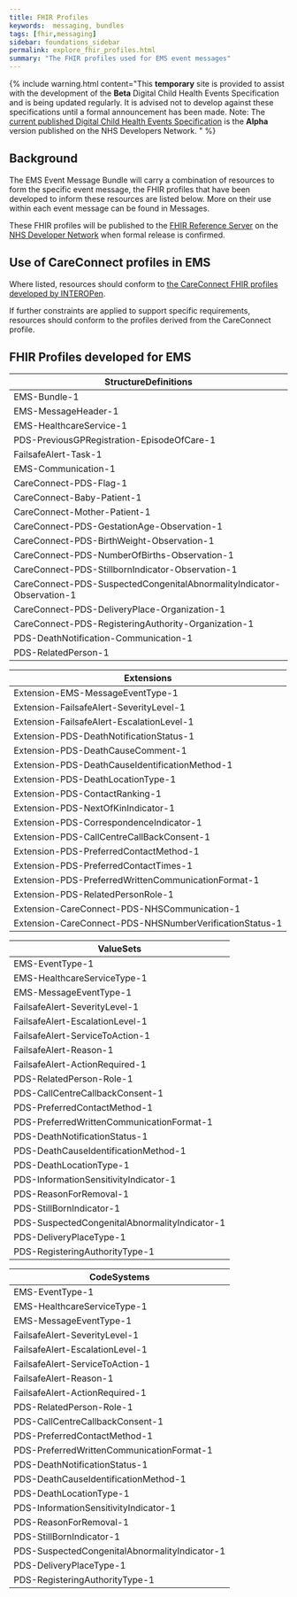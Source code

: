 ```yaml
---
title: FHIR Profiles
keywords:  messaging, bundles
tags: [fhir,messaging]
sidebar: foundations_sidebar
permalink: explore_fhir_profiles.html
summary: "The FHIR profiles used for EMS event messages"
---
```


{% include warning.html content="This **temporary** site is provided to assist with the development of the **Beta** Digital Child Health Events Specification and is being updated regularly. It is advised not to develop against these specifications until a formal announcement has been made. Note: The [current published Digital Child Health Events Specification](https://nhsconnect.github.io/Digital-Child-Health/Generated/Chapter.1.About/index.html) is the **Alpha** version published on the NHS Developers Network. " %}

## Background ##
The EMS Event Message Bundle will carry a combination of resources to form the specific event message, the FHIR profiles that have been developed to inform these resources are listed below. More on their use within each event message can be found in Messages. 

These FHIR profiles will be published to the [FHIR Reference Server](https://fhir.nhs.uk) on the [NHS Developer Network](https://developer.nhs.uk/) when formal release is confirmed.

## Use of CareConnect profiles in EMS ##
Where listed, resources should conform to [the CareConnect FHIR profiles developed by INTEROPen](http://www.interopen.org/fhir-resource-profiles/). 

If further constraints are applied to support specific requirements, resources should conform to the profiles derived from the CareConnect profile.

## FHIR Profiles developed for EMS ##

| **StructureDefinitions**                                               |
|-----------------------------------------------------------------------|
| EMS-Bundle-1                                                          |
| EMS-MessageHeader-1                                                   |
| EMS-HealthcareService-1                                               |
| PDS-PreviousGPRegistration-EpisodeOfCare-1                            |
| FailsafeAlert-Task-1                                                  |
| EMS-Communication-1                                                   |
| CareConnect-PDS-Flag-1                                                |
| CareConnect-Baby-Patient-1                                            |
| CareConnect-Mother-Patient-1                                          |
| CareConnect-PDS-GestationAge-Observation-1                            |
| CareConnect-PDS-BirthWeight-Observation-1                             |
| CareConnect-PDS-NumberOfBirths-Observation-1                          |
| CareConnect-PDS-StillbornIndicator-Observation-1                      |
| CareConnect-PDS-SuspectedCongenitalAbnormalityIndicator-Observation-1 |
| CareConnect-PDS-DeliveryPlace-Organization-1                          |
| CareConnect-PDS-RegisteringAuthority-Organization-1                   |
| PDS-DeathNotification-Communication-1                                 |
| PDS-RelatedPerson-1                                                   |

| **Extensions**                                              |
|---------------------------------------------------------|
| Extension-EMS-MessageEventType-1                        |
| Extension-FailsafeAlert-SeverityLevel-1                 |
| Extension-FailsafeAlert-EscalationLevel-1               |
| Extension-PDS-DeathNotificationStatus-1                 |
| Extension-PDS-DeathCauseComment-1                       |
| Extension-PDS-DeathCauseIdentificationMethod-1          |
| Extension-PDS-DeathLocationType-1                       |
| Extension-PDS-ContactRanking-1                          |
| Extension-PDS-NextOfKinIndicator-1                      |
| Extension-PDS-CorrespondenceIndicator-1                 |
| Extension-PDS-CallCentreCallBackConsent-1               |
| Extension-PDS-PreferredContactMethod-1                  |
| Extension-PDS-PreferredContactTimes-1                   |
| Extension-PDS-PreferredWrittenCommunicationFormat-1     |
| Extension-PDS-RelatedPersonRole-1                       |
| Extension-CareConnect-PDS-NHSCommunication-1            |
| Extension-CareConnect-PDS-NHSNumberVerificationStatus-1 |

| **ValueSets**                                     |
|-----------------------------------------------|
| EMS-EventType-1                               |
| EMS-HealthcareServiceType-1                   |
| EMS-MessageEventType-1                        |
| FailsafeAlert-SeverityLevel-1                 |
| FailsafeAlert-EscalationLevel-1               |
| FailsafeAlert-ServiceToAction-1               |
| FailsafeAlert-Reason-1                        |
| FailsafeAlert-ActionRequired-1                |
| PDS-RelatedPerson-Role-1                      |
| PDS-CallCentreCallbackConsent-1               |
| PDS-PreferredContactMethod-1                  |
| PDS-PreferredWrittenCommunicationFormat-1     |
| PDS-DeathNotificationStatus-1                 |
| PDS-DeathCauseIdentificationMethod-1          |
| PDS-DeathLocationType-1                       |
| PDS-InformationSensitivityIndicator-1         |
| PDS-ReasonForRemoval-1                        |
| PDS-StillBornIndicator-1                      |
| PDS-SuspectedCongenitalAbnormalityIndicator-1 |
| PDS-DeliveryPlaceType-1                       |
| PDS-RegisteringAuthorityType-1                |

| **CodeSystems**                                 |
|-----------------------------------------------|
| EMS-EventType-1                               |
| EMS-HealthcareServiceType-1                   |
| EMS-MessageEventType-1                        |
| FailsafeAlert-SeverityLevel-1                 |
| FailsafeAlert-EscalationLevel-1               |
| FailsafeAlert-ServiceToAction-1               |
| FailsafeAlert-Reason-1                        |
| FailsafeAlert-ActionRequired-1                |
| PDS-RelatedPerson-Role-1                      |
| PDS-CallCentreCallbackConsent-1               |
| PDS-PreferredContactMethod-1                  |
| PDS-PreferredWrittenCommunicationFormat-1     |
| PDS-DeathNotificationStatus-1                 |
| PDS-DeathCauseIdentificationMethod-1          |
| PDS-DeathLocationType-1                       |
| PDS-InformationSensitivityIndicator-1         |
| PDS-ReasonForRemoval-1                        |
| PDS-StillBornIndicator-1                      |
| PDS-SuspectedCongenitalAbnormalityIndicator-1 |
| PDS-DeliveryPlaceType-1                       |
| PDS-RegisteringAuthorityType-1                |






